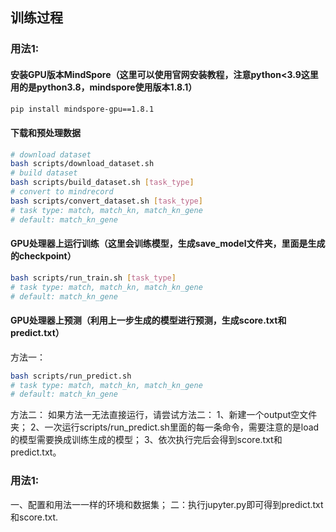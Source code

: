 ## 训练过程

### 用法1:

#### 安装GPU版本MindSpore（这里可以使用官网安装教程，注意python<3.9这里用的是python3.8，mindspore使用版本1.8.1）

```bash
pip install mindspore-gpu==1.8.1
```

#### 下载和预处理数据

```bash
# download dataset
bash scripts/download_dataset.sh
# build dataset
bash scripts/build_dataset.sh [task_type]
# convert to mindrecord
bash scripts/convert_dataset.sh [task_type]
# task type: match, match_kn, match_kn_gene
# default: match_kn_gene
```

#### GPU处理器上运行训练（这里会训练模型，生成save_model文件夹，里面是生成的checkpoint）

```bash
bash scripts/run_train.sh [task_type]
# task type: match, match_kn, match_kn_gene
# default: match_kn_gene
```
#### GPU处理器上预测（利用上一步生成的模型进行预测，生成score.txt和predict.txt）
方法一：
```bash
bash scripts/run_predict.sh
# task type: match, match_kn, match_kn_gene
# default: match_kn_gene
```
方法二：
如果方法一无法直接运行，请尝试方法二：
1、新建一个output空文件夹；
2、一次运行scripts/run_predict.sh里面的每一条命令，需要注意的是load的模型需要换成训练生成的模型；
3、依次执行完后会得到score.txt和predict.txt。

### 用法1:
一、配置和用法一一样的环境和数据集；
二：执行jupyter.py即可得到predict.txt和score.txt.